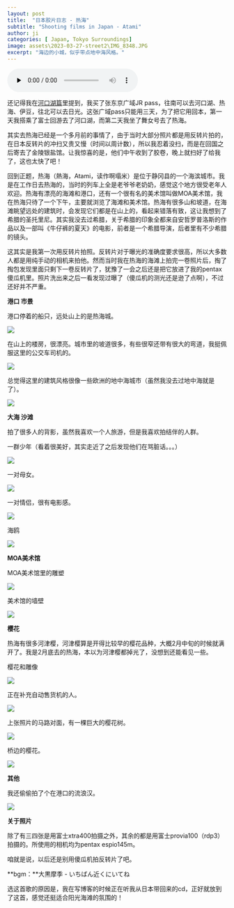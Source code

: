 ```yaml
---
layout: post
title:  "日本胶片日志 - 热海"
subtitle: "Shooting films in Japan - Atami"
author: ji
categories: [ Japan, Tokyo Surroundings]
image: assets\2023-03-27-street2\IMG_8348.JPG
excerpt: "海边的小城，似乎带点地中海风格。"
---
```




<audio id="audio" controls="" preload="none">
<source id="mp3" src="..\assets\2023-04-01-atami\大黒摩季 - いちばん近くにいてね.mp3">
</audio>



还记得我在[河口湖篇](https://photoji.github.io/film-kawaguchiko/)里提到，我买了张东京广域JR pass，往南可以去河口湖、热海、伊豆，往北可以去日光。这张广域pass只能用三天，为了把它用回本，第一天我搭乘了富士回游去了河口湖，而第二天我坐了舞女号去了热海。

其实去热海已经是一个多月前的事情了，由于当时大部分照片都是用反转片拍的，在日本反转片的冲扫又贵又慢（时间以周计数），所以我忍着没扫，而是在回国之后寄去了金陵银盐馆。让我惊喜的是，他们中午收到了胶卷，晚上就扫好了给我了，这也太快了吧！

回到正题，热海（熱海，Atami，读作啊塌米）是位于静冈县的一个海滨城市。我是在工作日去热海的，当时的列车上全是老爷爷老奶奶，感觉这个地方很受老年人欢迎。热海有漂亮的海滩和港口，还有一个很有名的美术馆叫做MOA美术馆，我在热海只待了一个下午，主要就浏览了海滩和美术馆。热海有很多山和坡道，在海滩眺望远处的建筑时，会发现它们都是在山上的，看起来错落有致，这让我想到了希腊的圣托里尼。其实我没去过希腊，关于希腊的印象全都来自安哲罗普洛斯的作品以及一部叫《牛仔裤的夏天》的电影，前者是一个希腊导演，后者里有不少希腊的镜头。

这其实是我第一次用反转片拍照。反转片对于曝光的准确度要求很高，所以大多数人都是用纯手动的相机来拍他。然而当时我在热海的海滩上拍完一卷照片后，掏了掏包发现里面只剩下一卷反转片了，犹豫了一会之后还是把它放进了我的pentax傻瓜机里。照片洗出来之后一看发现过曝了（傻瓜机的测光还是逊了点啊），不过还好并不严重。



**港口 市景**



港口停着的船只，远处山上的是热海城。

![](..\assets\2023-04-01-atami\000064.jpg)



在山上的楼房，很漂亮。城市里的坡道很多，有些很窄还带有很大的弯道，我挺佩服这里的公交车司机的。

![](..\assets\2023-04-01-atami\000059.jpg)



总觉得这里的建筑风格很像一些欧洲的地中海城市（虽然我没去过地中海就是了）。

![](..\assets\2023-04-01-atami\000057.jpg)



**大海 沙滩**

拍了很多人的背影，虽然我喜欢一个人旅游，但是我喜欢拍结伴的人群。

一群少年（看着很美好，其实走近了之后发现他们在骂脏话。。。）

![](..\assets\2023-04-01-atami\4.jpg)

一对母女。

![](..\assets\2023-04-01-atami\000069.jpg)



一对情侣，很有电影感。

![](..\assets\2023-04-01-atami\000070.jpg)



海鸥

![](..\assets\2023-04-01-atami\3.jpg)



**MOA美术馆**

MOA美术馆里的雕塑

![](..\assets\2023-04-01-atami\000062.jpg)



美术馆的墙壁

![](..\assets\2023-04-01-atami\000061.jpg)



**樱花**

热海有很多河津樱，河津樱算是开得比较早的樱花品种，大概2月中旬的时候就满开了。我是2月底去的热海，本以为河津樱都掉光了，没想到还能看见一些。



樱花和雕像

![](..\assets\2023-04-01-atami\000068.jpg)



正在补充自动售货机的人。

![](..\assets\2023-04-01-atami\000067.jpg)



上张照片的马路对面，有一棵巨大的樱花树。

![](E:\photoji.github.io\assets\2023-04-01-atami\000060.jpg)



桥边的樱花。

![](..\assets\2023-04-01-atami\000063.jpg)



**其他**



我还偷偷拍了个在港口的流浪汉。

![](..\assets\2023-04-01-atami\000065.jpg)





**关于照片**

除了有三四张是用富士xtra400拍摄之外，其余的都是用富士provia100（rdp3）拍摄的。所使用的相机均为pentax espio145m。

咱就是说，以后还是别用傻瓜机拍反转片了吧。



**bgm：**大黒摩季 - いちばん近くにいてね

选这首歌的原因是，我在写博客的时候正在听我从日本带回来的cd，正好就放到了这首，感觉还挺适合阳光海滩的氛围的！